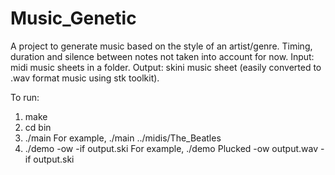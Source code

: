Music_Genetic
=============

A project to generate music based on the style of an artist/genre.
Timing, duration and silence between notes not taken into account for now.
Input: midi music sheets in a folder.
Output: skini music sheet (easily converted to .wav format music using stk toolkit).

To run:

1. make
2. cd bin
3. ./main <midi folder>
   For example, ./main ../midis/The_Beatles
4. ./demo <instrument name> -ow <output file name> -if output.ski
   For example, ./demo Plucked -ow output.wav -if output.ski

